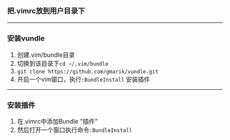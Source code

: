 ### 把.vimrc放到用户目录下

-----------------------------------------------
### 安装vundle
1. 创建.vim/bundle目录
2. 切换到该目录下`cd ~/.vim/bundle`
3. `git clone https://github.com/gmarik/vundle.git` 
4. 开启一个vim窗口，执行`:BundleInstall` 安装插件

-----------------------------------------------
### 安装插件
1. 在.vimrc中添加Bundle "插件"
2. 然后打开一个窗口执行命令`:BundleInstall`
